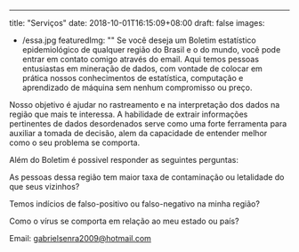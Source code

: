 ---
title: "Serviços"
date: 2018-10-01T16:15:09+08:00
draft: false
images: 
  - /essa.jpg
featuredImg: ""
Se você deseja um Boletim estatístico epidemiológico de qualquer região do Brasil e o do mundo, você pode entrar em contato comigo através do email.
Aqui temos pessoas entusiastas em mineração de dados, com vontade de colocar em prática nossos conhecimentos de estatística, computação e aprendizado de máquina sem nenhum compromisso ou preço.

Nosso objetivo é ajudar no rastreamento e na interpretação dos dados na região que mais te interessa. A habilidade de extrair informações pertinentes de dados desordenados serve como uma forte ferramenta para auxiliar a tomada de decisão, alem da capacidade de entender melhor como o seu problema se comporta.

Além do Boletim é possivel responder as seguintes perguntas:

As pessoas dessa região tem maior taxa de contaminação ou letalidade do que seus vizinhos?

Temos indícios de falso-positivo ou falso-negativo na minha região?

Como o vírus se comporta em relação ao meu estado ou país?

Email:
gabrielsenra2009@hotmail.com